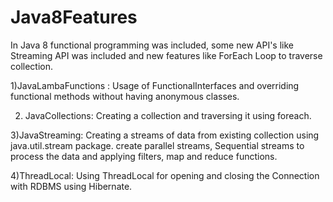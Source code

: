 # Java8Features

In Java 8 functional programming was included, some new API's like Streaming API was included and new features like ForEach Loop to traverse collection.

1)JavaLambaFunctions : Usage of FunctionalInterfaces and overriding functional methods without having anonymous classes.

2) JavaCollections: Creating a collection and traversing it using foreach.

3)JavaStreaming: Creating a streams of data from existing collection using java.util.stream package. create parallel streams, Sequential streams to process the data and applying filters, map and reduce functions.

4)ThreadLocal: Using ThreadLocal for opening and closing the Connection with RDBMS using Hibernate.
